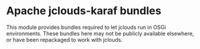 Apache jclouds-karaf bundles
============================

This module provides bundles required to let jclouds run in OSGi environments. These bundles here may not be publicly available elsewhere, or have been repackaged to work with jclouds.

